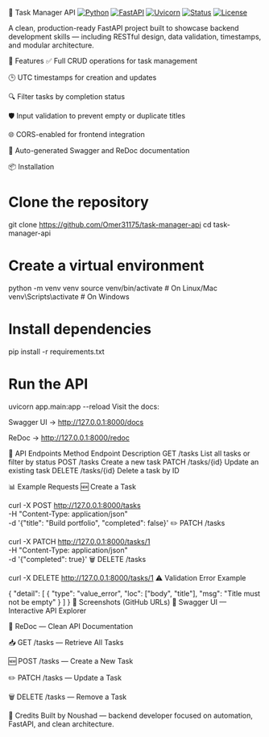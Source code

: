 🧠 Task Manager API
[![Python](https://img.shields.io/badge/Python-3.12-blue?logo=python)](https://www.python.org/) 
[![FastAPI](https://img.shields.io/badge/FastAPI-0.110-009688?logo=fastapi)](https://fastapi.tiangolo.com/)
[![Uvicorn](https://img.shields.io/badge/Uvicorn-Running-success?logo=uvicorn)](https://www.uvicorn.org/)
[![Status](https://img.shields.io/badge/Status-Completed-brightgreen)]()
[![License](https://img.shields.io/badge/License-MIT-lightgrey)]()


A clean, production-ready FastAPI project built to showcase backend development skills — including RESTful design, data validation, timestamps, and modular architecture.

🚀 Features
✅ Full CRUD operations for task management

🕒 UTC timestamps for creation and updates

🔍 Filter tasks by completion status

🛡️ Input validation to prevent empty or duplicate titles

🌐 CORS-enabled for frontend integration

📄 Auto-generated Swagger and ReDoc documentation

📦 Installation

# Clone the repository
git clone https://github.com/Omer31175/task-manager-api
cd task-manager-api

# Create a virtual environment
python -m venv venv
source venv/bin/activate        # On Linux/Mac
venv\Scripts\activate           # On Windows

# Install dependencies
pip install -r requirements.txt

# Run the API
uvicorn app.main:app --reload
Visit the docs:

Swagger UI → http://127.0.0.1:8000/docs

ReDoc → http://127.0.0.1:8000/redoc

📮 API Endpoints
Method	Endpoint	Description
GET	/tasks	List all tasks or filter by status
POST	/tasks	Create a new task
PATCH	/tasks/{id}	Update an existing task
DELETE	/tasks/{id}	Delete a task by ID

📊 Example Requests
🆕 Create a Task

curl -X POST http://127.0.0.1:8000/tasks \
  -H "Content-Type: application/json" \
  -d '{"title": "Build portfolio", "completed": false}'
✏️ PATCH /tasks

curl -X PATCH http://127.0.0.1:8000/tasks/1 \
  -H "Content-Type: application/json" \
  -d '{"completed": true}'
🗑️ DELETE /tasks

curl -X DELETE http://127.0.0.1:8000/tasks/1
⚠️ Validation Error Example

{
  "detail": [
    {
      "type": "value_error",
      "loc": ["body", "title"],
      "msg": "Title must not be empty"
    }
  ]
}
📸 Screenshots (GitHub URLs)
🧭 Swagger UI — Interactive API Explorer


📘 ReDoc — Clean API Documentation


📥 GET /tasks — Retrieve All Tasks


🆕 POST /tasks — Create a New Task


✏️ PATCH /tasks — Update a Task


🗑️ DELETE /tasks — Remove a Task


🙌 Credits
Built by Noushad — backend developer focused on automation, FastAPI, and clean architecture.

